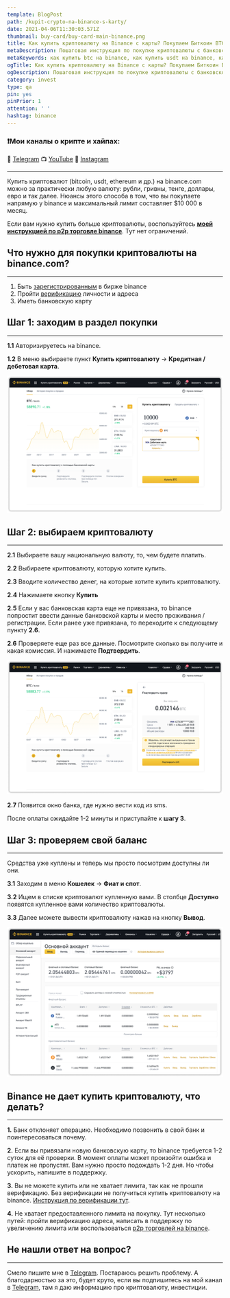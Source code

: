 ```yaml
---
template: BlogPost
path: /kupit-crypto-na-binance-s-karty/
date: 2021-04-06T11:30:03.571Z
thumbnail: buy-card/buy-card-main-binance.png
title: Как купить криптовалюту на Binance с карты? Покупаем Биткоин BTC, USDT и другие альткоины
metaDescription: Пошаговая инструкция по покупке криптовалюты с банковской карты на Binance. Разбираемся как купить Bitcoin, USDT и другие монены на binance.com. Плюс топ ошибок, когда binance не дает купить криптовалюту
metaKeywords: как купить btc на binance, как купить usdt на binance, как купить биткоин на binance, как купить криптовалюту на binance, как купить криптовалюту на binance с карты, как купить крипту на binance, binance не дает купить, binance купить за рубли
ogTitle: Как купить криптовалюту на Binance с карты? Покупаем Биткоин BTC, USDT и другие альткоины
ogDescription: Пошаговая инструкция по покупке криптовалюты с банковской карты на Binance. Разбираемся как купить Bitcoin, USDT и другие монены на binance.com. Плюс топ ошибок, когда binance не дает купить криптовалюту
category: invest
type: qa
pin: yes
pinPrior: 1
attention: ' '
hashtag: binance
---
```

### ❗️Мои каналы о крипте и хайпах: 
📱 [Telegram](https://t.me/pyromidinvest) 
📺 [YouTube](https://www.youtube.com/channel/UCc7s-9Ki7Is7YbCPpWzPcFw) 
🤳 [Instagram](https://instagram.com/pyromidi)
***

Купить криптовалют (bitcoin, usdt, ethereum и др.) на binance.com можно за практически любую валюту: рубли, гривны, тенге, доллары, евро и так далее. Нюансы этого способа в том, что вы покупаете напрямую у binance и максимальный лимит составляет $10 000 в месяц. 

Если вам нужно купить больше криптовалюты, воспользуйтесь **[моей инструкцией по p2p торговле binance](/kupit-crypto-na-binance-p2p/)**. Тут нет ограничений.

## Что нужно для покупки криптовалюты на binance.com?
***

1) Быть [зарегистрированным](https://www.binance.com/ru/register?ref=21175927) в бирже binance
2) Пройти [верификацию](https://pyromid.ru/verifikaciya-binance/) личности и адреса
3) Иметь банковскую карту

## Шаг 1: заходим в раздел покупки
***

**1.1** Авторизируетесь на binance.

**1.2** В меню выбираете пункт **Купить криптовалюту** → **Кредитная / дебетовая карта**.

![Пункт меню Кредитная / дебетовая карта](cred-deb-card-binance.png)

## Шаг 2: выбираем криптовалюту
***

**2.1** Выбираете вашу национальную валюту, то, чем будете платить.

**2.2** Выбираете криптовалюту, которую хотите купить.

**2.3** Вводите количество денег, на которые хотите купить криптовалюту.

**2.4** Нажимаете кнопку **Купить**

**2.5** Если у вас банковская карта еще не привязана, то binance попростит ввести данные банковской карты и место проживания / регистрации. Если ранее уже привязана, то переходите к следующему пункту **2.6**.

**2.6** Проверяете еще раз все данные. Посмотрите сколько вы получите и какая комиссия. И нажимаете **Подтвердить**.

![Форма выбора валюты, ввода денег и выбира криптовалюты на binance](form-btc-money-earn-binance.png)

**2.7** Появится окно банка, где нужно вести код из sms. 

После оплаты ожидайте 1-2 минуты и приступайте к **шагу 3**.

## Шаг 3: проверяем свой баланс
***

Средства уже куплены и теперь мы просто посмотрим доступны ли они.

**3.1** Заходим в меню **Кошелек** → **Фиат и спот**.

**3.2** Ищем в списке криптовалют купленную вами. В столбце **Доступно** появятся купленное вами количество криптовалюты. 

**3.3** Далее можете вывести криптовалюту нажав на кнопку **Вывод**.

![Количество доступной криптовалюты binance](amount-crypto-binance.png)

## Binance не дает купить криптовалюту, что делать?
***

**1.** Банк отклоняет операцию. Необходимо позвонить в свой банк и поинтересоваться почему.

**2.** Если вы привязали новую банковскую карту, то binance требуется 1-2 суток для её проверки. В момент оплаты может произойти ошибка и платеж не пропустят. Вам нужно просто подождать 1-2 дня. Но чтобы ускорить, напишите в поддержку.

**3.** Вы не можете купить или не хватает лимита, так как не прошли верификацию. Без верификации не получиться купить криптовалюту на binance. [Инструкция по верификации тут](https://pyromid.ru/verifikaciya-binance/). 

**4.** Не хватает предоставленного лимита на покупку. Тут несколько путей: пройти верификацию адреса, написать в поддержку по увеличению лимита или воспользоваться [p2p торговлей на binance](/kupit-crypto-na-binance-p2p/).

## Не нашли ответ на вопрос?
***
Смело пишите мне в [Telegram](https://t.me/girlwithbun). Постараюсь решить проблему. А благодарностью за это, будет круто, если вы подпишитесь на мой канал в [Telegram](https://t.me/pyromidinvest), там я даю информацию про криптовалюту, инвестиции.
